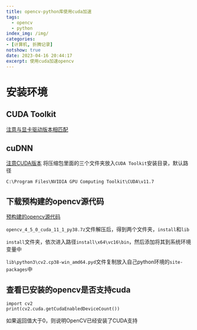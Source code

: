 ```yaml
---
title: opencv-python库使用cuda加速
tags:
  - opencv
  - python
index_img: /img/
categories:
- [计算机, 折腾记录]
notshow: true
date: 2023-04-16 20:44:17
excerpt: 使用cuda加速opencv
---
```

# 安装环境
## CUDA Toolkit
[注意与显卡驱动版本相匹配](https://developer.nvidia.com/cuda-toolkit-archive)
## cuDNN
[注意CUDA版本](https://developer.nvidia.com/rdp/cudnn-archive)
将压缩包里面的三个文件夹放入`CUDA Toolkit`安装目录，默认路径
```
C:\Program Files\NVIDIA GPU Computing Toolkit\CUDA\v11.7
```
## 下载预构建的opencv源代码
[预构建的opencv源代码](https://jamesbowley.co.uk/downloads/#OpenCV4.5.0)

`opencv_4_5_0_cuda_11_1_py38.7z`文件解压后，得到两个文件夹，`install`和`lib`

`install`文件夹，依次进入路径`install\x64\vc16\bin`，然后添加将其到系统环境变量中

`lib\python3\cv2.cp38-win_amd64.pyd`文件复制放入自己python环境的`site-packages`中

## 查看已安装的opencv是否支持cuda
```
import cv2
print(cv2.cuda.getCudaEnabledDeviceCount())
```
如果返回值大于0，则说明OpenCV已经安装了CUDA支持
